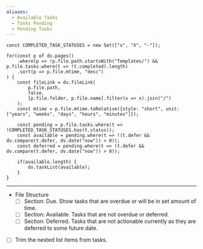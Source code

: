 ```yaml
---
aliases:
  - Available Tasks
  - Tasks Pending
  - Pending Tasks
---
```


```dataviewjs
const COMPLETED_TASK_STATUSES = new Set(["x", "X", "-"]);

for(const p of dv.pages()
	.where(p => !p.file.path.startsWith("Templates/") && p.file.tasks.where(t => !t.completed).length)
	.sort(p => p.file.mtime, "desc")
) {
	const fileLink = dv.fileLink(
		p.file.path,
		false,
		[p.file.folder, p.file.name].filter(x => x).join("/")
	);
	const mtime = p.file.mtime.toRelative({style: "short", unit: ["years", "weeks", "days", "hours", "minutes"]});

	const pending = p.file.tasks.where(t => !COMPLETED_TASK_STATUSES.has(t.status));
	const available = pending.where(t => !(t.defer && dv.compare(t.defer, dv.date("now")) > 0));
	const deferred = pending.where(t => (t.defer && dv.compare(t.defer, dv.date("now")) > 0));

	if(available.length) {
		dv.taskList(available);
	}
}
```

---

- File Structure
	- [ ] Section: Due. Show tasks that are overdue or will be in set amount of time.
	- [ ] Section: Available. Tasks that are not overdue or deferred.
	- [ ] Section: Deferred. Tasks that are not actionable currently as they are deferred to some future date.
- [ ] Trim the nested list items from tasks.

